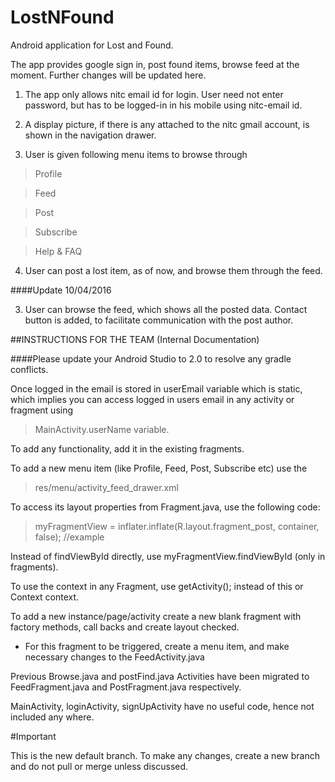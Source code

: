 # LostNFound
Android application for Lost and Found.

The app provides google sign in, post found items, browse feed at the moment. Further changes will be updated here.

1. The app only allows nitc email id for login. User need not enter password, but has to be logged-in in his mobile using nitc-email id.

2. A display picture, if there is any attached to the nitc gmail account, is shown in the navigation drawer.

3. User is given following menu items to browse through
>Profile

>Feed

>Post

>Subscribe

>Help & FAQ

4. User can post a lost item, as of now, and browse them through the feed.

####Update 10/04/2016

3. User can browse the feed, which shows all the posted data. Contact button is added, to facilitate communication with the post author.

##INSTRUCTIONS FOR THE TEAM (Internal Documentation)

####Please update your Android Studio to 2.0 to resolve any gradle conflicts.

Once logged in the email is stored in userEmail variable which is static, which implies you can access logged in users email in any activity or fragment using 
> MainActivity.userName variable.

To add any functionality, add it in the existing fragments.

To add a new menu item (like Profile, Feed, Post, Subscribe etc) use the 
> res/menu/activity_feed_drawer.xml

To access its layout properties from Fragment.java, use the following code:
> myFragmentView = inflater.inflate(R.layout.fragment_post, container, false);               //example

Instead of findViewById directly, use myFragmentView.findViewById (only in fragments).

To use the context in any Fragment, use getActivity(); instead of this or Context context.

To add a new instance/page/activity create a new blank fragment with factory methods, call backs and create layout checked.
  - For this fragment to be triggered, create a menu item, and make necessary changes to the FeedActivity.java
  
Previous Browse.java and postFind.java Activities have been migrated to FeedFragment.java and PostFragment.java respectively.

MainActivity, loginActivity, signUpActivity have no useful code, hence not included any where.


#Important

This is the new default branch. To make any changes, create a new branch and do not pull or merge unless discussed.
